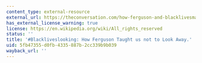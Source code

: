 ```yaml
---
content_type: external-resource
external_url: https://theconversation.com/how-ferguson-and-blacklivesmatter-taught-us-not-to-look-away-45815
has_external_license_warning: true
license: https://en.wikipedia.org/wiki/All_rights_reserved
status: ''
title: '#Blackliveslooking: How Ferguson Taught us not to Look Away.'
uid: 5fb47355-d0fb-4335-887b-2cc339b9b039
wayback_url: ''
---
```

